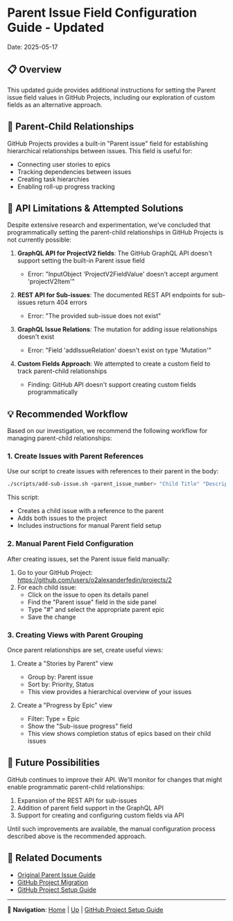 # Parent Issue Field Configuration Guide - Updated

Date: 2025-05-17

## 📋 Overview

This updated guide provides additional instructions for setting the Parent issue field values in GitHub Projects, including our exploration of custom fields as an alternative approach.

## 🔄 Parent-Child Relationships

GitHub Projects provides a built-in "Parent issue" field for establishing hierarchical relationships between issues. This field is useful for:

- Connecting user stories to epics
- Tracking dependencies between issues
- Creating task hierarchies
- Enabling roll-up progress tracking

## 🚫 API Limitations & Attempted Solutions

Despite extensive research and experimentation, we've concluded that programmatically setting the parent-child relationships in GitHub Projects is not currently possible:

1. **GraphQL API for ProjectV2 fields**: The GitHub GraphQL API doesn't support setting the built-in Parent issue field
   - Error: "InputObject 'ProjectV2FieldValue' doesn't accept argument 'projectV2Item'"

2. **REST API for Sub-issues**: The documented REST API endpoints for sub-issues return 404 errors
   - Error: "The provided sub-issue does not exist"

3. **GraphQL Issue Relations**: The mutation for adding issue relationships doesn't exist
   - Error: "Field 'addIssueRelation' doesn't exist on type 'Mutation'"

4. **Custom Fields Approach**: We attempted to create a custom field to track parent-child relationships
   - Finding: GitHub API doesn't support creating custom fields programmatically

## 💡 Recommended Workflow

Based on our investigation, we recommend the following workflow for managing parent-child relationships:

### 1. Create Issues with Parent References

Use our script to create issues with references to their parent in the body:

```bash
./scripts/add-sub-issue.sh <parent_issue_number> "Child Title" "Description" "label1,label2"
```

This script:
- Creates a child issue with a reference to the parent
- Adds both issues to the project
- Includes instructions for manual Parent field setup

### 2. Manual Parent Field Configuration

After creating issues, set the Parent issue field manually:

1. Go to your GitHub Project: https://github.com/users/o2alexanderfedin/projects/2
2. For each child issue:
   - Click on the issue to open its details panel
   - Find the "Parent issue" field in the side panel
   - Type "#" and select the appropriate parent epic
   - Save the change

### 3. Creating Views with Parent Grouping

Once parent relationships are set, create useful views:

1. Create a "Stories by Parent" view
   - Group by: Parent issue
   - Sort by: Priority, Status
   - This view provides a hierarchical overview of your issues

2. Create a "Progress by Epic" view
   - Filter: Type = Epic
   - Show the "Sub-issue progress" field
   - This view shows completion status of epics based on their child issues

## 🔮 Future Possibilities

GitHub continues to improve their API. We'll monitor for changes that might enable programmatic parent-child relationships:

1. Expansion of the REST API for sub-issues
2. Addition of parent field support in the GraphQL API
3. Support for creating and configuring custom fields via API

Until such improvements are available, the manual configuration process described above is the recommended approach.

## 🔄 Related Documents

- [Original Parent Issue Guide](/docs/logs/2025-05-17/parent-issue-guide.md)
- [GitHub Project Migration](/docs/logs/2025-05-17/github-project-migration.md)
- [GitHub Project Setup Guide](/docs/logs/2025-05-17/github-project-setup-guide.md)

---

🧭 **Navigation**: [Home](/README.md) | [Up](../README.md) | [GitHub Project Setup Guide](/docs/logs/2025-05-17/github-project-setup-guide.md)